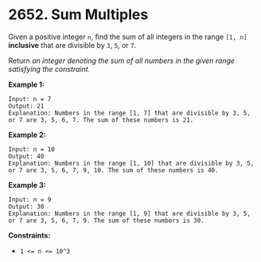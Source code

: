 # 2652. Sum Multiples

Given a positive integer `n`, find the sum of all integers in the range `[1, n]` **inclusive** that are divisible by `3`, `5`, or `7`.

Return *an integer denoting the sum of all numbers in the given range satisfying the constraint.*

**Example 1:**

```()
Input: n = 7
Output: 21
Explanation: Numbers in the range [1, 7] that are divisible by 3, 5, or 7 are 3, 5, 6, 7. The sum of these numbers is 21.
```

**Example 2:**

```()
Input: n = 10
Output: 40
Explanation: Numbers in the range [1, 10] that are divisible by 3, 5, or 7 are 3, 5, 6, 7, 9, 10. The sum of these numbers is 40.
```

**Example 3:**

```()
Input: n = 9
Output: 30
Explanation: Numbers in the range [1, 9] that are divisible by 3, 5, or 7 are 3, 5, 6, 7, 9. The sum of these numbers is 30.
```

**Constraints:**

- `1 <= n <= 10^3`
